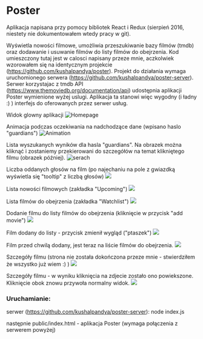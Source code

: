 Poster
==============

Aplikacja napisana przy pomocy bibliotek React i Redux (sierpień 2016, niestety nie dokumentowałem wtedy pracy w git). 

Wyświetla nowości filmowe, umożliwia przeszukiwanie bazy filmów (tmdb) oraz dodawanie i usuwanie filmów do listy filmów do obejrzenia. Kod umieszczony tutaj jest w calosci napisany przeze mnie, aczkolwiek wzorowałem się na identycznym projekcie (https://github.com/kushalpandya/poster). Projekt do działania wymaga uruchomionego serwera (https://github.com/kushalpandya/poster-server). Serwer korzystajac z tmdb API (https://www.themoviedb.org/documentation/api) udostępnia aplikacji Poster wymienione wyżej uslugi. Aplikacja ta stanowi więc wygodny (i ładny :) ) interfejs do oferowanych przez serwer usług.


Widok glowny aplikacji
![Homepage](http://i.imgur.com/LxkHPLY.png "homepage")

Animacja podczas oczekiwania na nadchodzące dane (wpisano haslo "guardians")
![Animation](http://i.imgur.com/lMzeUwg.png)

Lista wyszukanych wyników dla hasla "guardians". Na obrazek można kliknąć i zostaniemy przekierowani do szczegółów na temat klikniętego filmu (obrazek później).
![serach](http://i.imgur.com/Jk8kB8M.png)

Liczba oddanych głosów na film (po najechaniu na pole z gwiazdką wyświetla się "tooltip" z liczbą głosów)
![](http://i.imgur.com/ql4T0e5.png)

Lista nowości filmowych (zakładka "Upcoming")
![](http://i.imgur.com/Y19tp09.png)

Lista filmów do obejrzenia (zakładka "Watchlist")
![](http://i.imgur.com/M7mr7mC.png)

Dodanie filmu do listy filmów do obejrzenia (kliknięcie w przycisk "add movie")
![](http://i.imgur.com/x5qkTBy.png)

Film dodany do listy - przycisk zmienił wygląd ("ptaszek")
![](http://i.imgur.com/90LKwGS.png)

Film przed chwilą dodany, jest teraz na liście filmów do obejrzenia.
![](http://i.imgur.com/6Rw7mu2.png)

Szczegóły filmu (strona nie została dokończona przeze mnie - stwierdziłem że wszystko już wiem :) )
![](http://i.imgur.com/0ZjNytt.png)

Szczegóły filmu - w wyniku kliknięcia na zdjecie zostało ono powiekszone. Kliknięcie obok znowu przywoła normalny widok.
![](http://i.imgur.com/Duo79j1.png)


### Uruchamianie:
serwer (https://github.com/kushalpandya/poster-server):
node index.js

następnie public/index.html - aplikacja Poster (wymaga połączenia z serwerem powyżej)

